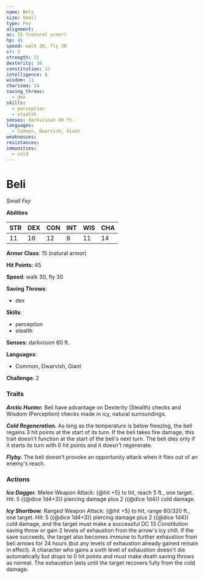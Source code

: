```yaml
---
name: Beli
size: Small
type: Fey
alignment: 
ac: 15 (natural armor)
hp: 45
speed: walk 30, fly 30
cr: 2
strength: 11
dexterity: 16
constitution: 12
intelligence: 8
wisdom: 11
charisma: 14
saving_throws:
  - dex
skills:
  - perception
  - stealth
senses: darkvision 60 ft.
languages:
  - Common, Dwarvish, Giant
weaknesses:
resistances:
immunities:
  - cold
---
```


# Beli

*Small Fey*

**Abilities**

| STR | DEX | CON | INT | WIS | CHA |
| --- | --- | --- | --- | --- | --- |
| 11 | 16 | 12 | 8 | 11 | 14 |

**Armor Class**: 15 (natural armor)

**Hit Points**: 45

**Speed**: walk 30, fly 30

**Saving Throws**:
  - dex

**Skills**:
  - perception
  - stealth

**Senses**: darkvision 60 ft.

**Languages**:
  - Common, Dwarvish, Giant

**Challenge**: 2

### Traits
***Arctic Hunter.*** Beli have advantage on Dexterity (Stealth) checks and Wisdom (Perception) checks made in icy, natural surroundings.

***Cold Regeneration.*** As long as the temperature is below freezing, the beli regains 3 hit points at the start of its turn. If the beli takes fire damage, this trait doesn't function at the start of the beli's next turn. The beli dies only if it starts its turn with 0 hit points and it doesn't regenerate.

***Flyby.*** The beli doesn't provoke an opportunity attack when it flies out of an enemy's reach.

### Actions
***Ice Dagger.*** Melee Weapon Attack: {@hit +5} to hit, reach 5 ft., one target. Hit: 5 ({@dice 1d4+3}) piercing damage plus 2 ({@dice 1d4}) cold damage.

***Icy Shortbow.*** Ranged Weapon Attack: {@hit +5} to hit, range 80/320 ft., one target. Hit: 5 ({@dice 1d4+3}) piercing damage plus 2 ({@dice 1d4}) cold damage, and the target must make a successful DC 13 Constitution saving throw or gain 2 levels of exhaustion from the arrow's icy chill. If the save succeeds, the target also becomes immune to further exhaustion from beli arrows for 24 hours (but any levels of exhaustion already gained remain in effect). A character who gains a sixth level of exhaustion doesn't die automatically but drops to 0 hit points and must make death saving throws as normal. The exhaustion lasts until the target recovers fully from the cold damage.

